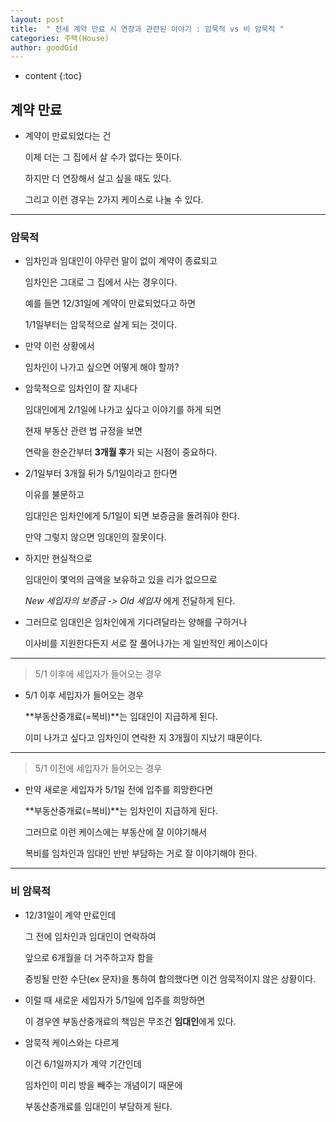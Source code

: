 ```yaml
---
layout: post
title:  " 전세 계약 만료 시 연장과 관련된 이야기 : 암묵적 vs 비 암묵적 "
categories: 주택(House)
author: goodGid
---
```

* content
{:toc}

## 계약 만료

* 계약이 만료되었다는 건 

  이제 더는 그 집에서 살 수가 없다는 뜻이다.

  하지만 더 연장해서 살고 싶을 때도 있다.

  그리고 이런 경우는 2가지 케이스로 나눌 수 있다.

---



### 암묵적

* 임차인과 임대인이 아무런 말이 없이 계약이 종료되고

  임차인은 그대로 그 집에서 사는 경우이다.

  예를 들면 12/31일에 계약이 만료되었다고 하면

  1/1일부터는 암묵적으로 살게 되는 것이다.

* 만약 이런 상황에서 

  임차인이 나가고 싶으면 어떻게 해야 할까?

* 암묵적으로 임차인이 잘 지내다

  임대인에게 2/1일에 나가고 싶다고 이야기를 하게 되면

  현재 부동산 관련 법 규정을 보면 
  
  연락을 한순간부터 **3개월 후**가 되는 시점이 중요하다.

* 2/1일부터 3개월 뒤가 5/1일이라고 한다면

  이유를 불문하고 

  임대인은 임차인에게 5/1일이 되면 보증금을 돌려줘야 한다. 

  만약 그렇지 않으면 임대인의 잘못이다.

* 하지만 현실적으로 

  임대인이 몇억의 금액을 보유하고 있을 리가 없으므로 

  *New 세입자의 보증금 -> Old 세입자* 에게 전달하게 된다.

* 그러므로 임대인은 임차인에게 기다려달라는 양해를 구하거나

  이사비를 지원한다든지 서로 잘 풀어나가는 게 일반적인 케이스이다

---

> 5/1 이후에 세입자가 들어오는 경우

* 5/1 이후 세입자가 들어오는 경우 

  **부동산중개료(=복비)**는 임대인이 지급하게 된다.

  이미 나가고 싶다고 임차인이 연락한 지 3개월이 지났기 때문이다.

---

> 5/1 이전에 세입자가 들어오는 경우

* 만약 새로운 세입자가 5/1일 전에 입주를 희망한다면

  **부동산중개료(=복비)**는 임차인이 지급하게 된다.

  그러므로 이런 케이스에는 부동산에 잘 이야기해서

  복비를 임차인과 임대인 반반 부담하는 거로 잘 이야기해야 한다.


---

### 비 암묵적

* 12/31일이 계약 만료인데

  그 전에 임차인과 임대인이 연락하여 

  앞으로 6개월을 더 거주하고자 함을

  증빙될 만한 수단(ex 문자)을 통하여 합의했다면 이건 암묵적이지 않은 상황이다.

* 이럴 때 새로운 세입자가 5/1일에 입주를 희망하면

  이 경우엔 부동산중개료의 책임은 무조건 **임대인**에게 있다.

* 암묵적 케이스와는 다르게 

  이건 6/1일까지가 계약 기간인데

  임차인이 미리 방을 빼주는 개념이기 때문에 

  부동산중개료를 임대인이 부담하게 된다.
